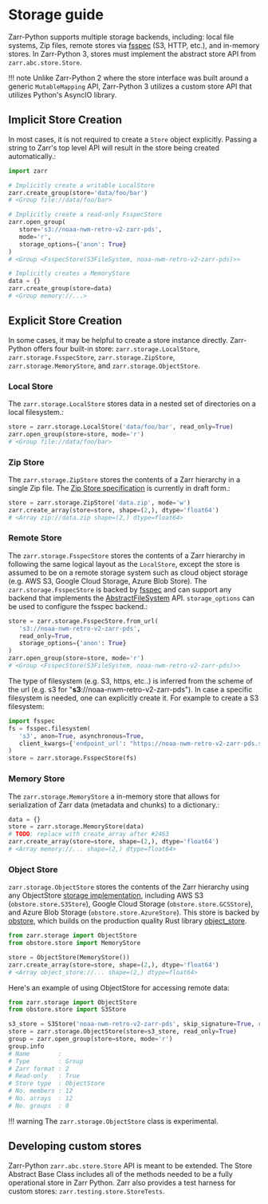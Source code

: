 # Storage guide

Zarr-Python supports multiple storage backends, including: local file systems,
Zip files, remote stores via [fsspec](https://filesystem-spec.readthedocs.io) (S3, HTTP, etc.), and in-memory stores. In
Zarr-Python 3, stores must implement the abstract store API from
`zarr.abc.store.Store`.

!!! note
    Unlike Zarr-Python 2 where the store interface was built around a generic `MutableMapping`
    API, Zarr-Python 3 utilizes a custom store API that utilizes Python's AsyncIO library.

## Implicit Store Creation

In most cases, it is not required to create a `Store` object explicitly. Passing a string
to Zarr's top level API will result in the store being created automatically.:

```python
import zarr

# Implicitly create a writable LocalStore
zarr.create_group(store='data/foo/bar')
# <Group file://data/foo/bar>

# Implicitly create a read-only FsspecStore
zarr.open_group(
   store='s3://noaa-nwm-retro-v2-zarr-pds',
   mode='r',
   storage_options={'anon': True}
)
# <Group <FsspecStore(S3FileSystem, noaa-nwm-retro-v2-zarr-pds)>>

# Implicitly creates a MemoryStore
data = {}
zarr.create_group(store=data)
# <Group memory://...>
```

## Explicit Store Creation

In some cases, it may be helpful to create a store instance directly. Zarr-Python offers four
built-in store: `zarr.storage.LocalStore`, `zarr.storage.FsspecStore`,
`zarr.storage.ZipStore`, `zarr.storage.MemoryStore`, and `zarr.storage.ObjectStore`.

### Local Store

The `zarr.storage.LocalStore` stores data in a nested set of directories on a local
filesystem.:

```python
store = zarr.storage.LocalStore('data/foo/bar', read_only=True)
zarr.open_group(store=store, mode='r')
# <Group file://data/foo/bar>
```

### Zip Store

The `zarr.storage.ZipStore` stores the contents of a Zarr hierarchy in a single
Zip file. The [Zip Store specification](https://github.com/zarr-developers/zarr-specs/pull/311) is currently in draft form.:

```python
store = zarr.storage.ZipStore('data.zip', mode='w')
zarr.create_array(store=store, shape=(2,), dtype='float64')
# <Array zip://data.zip shape=(2,) dtype=float64>
```

### Remote Store

The `zarr.storage.FsspecStore` stores the contents of a Zarr hierarchy in following the same
logical layout as the `LocalStore`, except the store is assumed to be on a remote storage system
such as cloud object storage (e.g. AWS S3, Google Cloud Storage, Azure Blob Store). The
`zarr.storage.FsspecStore` is backed by [fsspec](https://filesystem-spec.readthedocs.io) and can support any backend
that implements the [AbstractFileSystem](https://filesystem-spec.readthedocs.io/en/stable/api.html#fsspec.spec.AbstractFileSystem)
API. `storage_options` can be used to configure the fsspec backend.:

```python
store = zarr.storage.FsspecStore.from_url(
   's3://noaa-nwm-retro-v2-zarr-pds',
   read_only=True,
   storage_options={'anon': True}
)
zarr.open_group(store=store, mode='r')
# <Group <FsspecStore(S3FileSystem, noaa-nwm-retro-v2-zarr-pds)>>
```

The type of filesystem (e.g. S3, https, etc..) is inferred from the scheme of the url (e.g. s3 for "**s3**://noaa-nwm-retro-v2-zarr-pds").
In case a specific filesystem is needed, one can explicitly create it. For example to create a S3 filesystem:

```python
import fsspec
fs = fsspec.filesystem(
   's3', anon=True, asynchronous=True,
   client_kwargs={'endpoint_url': "https://noaa-nwm-retro-v2-zarr-pds.s3.amazonaws.com"}
)
store = zarr.storage.FsspecStore(fs)
```


### Memory Store

The `zarr.storage.MemoryStore` a in-memory store that allows for serialization of
Zarr data (metadata and chunks) to a dictionary.:

```python
data = {}
store = zarr.storage.MemoryStore(data)
# TODO: replace with create_array after #2463
zarr.create_array(store=store, shape=(2,), dtype='float64')
# <Array memory://... shape=(2,) dtype=float64>
```

### Object Store

`zarr.storage.ObjectStore` stores the contents of the Zarr hierarchy using any ObjectStore
[storage implementation](https://developmentseed.org/obstore/latest/api/store/), including AWS S3 (`obstore.store.S3Store`), Google Cloud Storage (`obstore.store.GCSStore`), and Azure Blob Storage (`obstore.store.AzureStore`). This store is backed by [obstore](https://developmentseed.org/obstore/latest/), which
builds on the production quality Rust library [object_store](https://docs.rs/object_store/latest/object_store/).

```python
from zarr.storage import ObjectStore
from obstore.store import MemoryStore

store = ObjectStore(MemoryStore())
zarr.create_array(store=store, shape=(2,), dtype='float64')
# <Array object_store://... shape=(2,) dtype=float64>
```

Here's an example of using ObjectStore for accessing remote data:

```python
from zarr.storage import ObjectStore
from obstore.store import S3Store

s3_store = S3Store('noaa-nwm-retro-v2-zarr-pds', skip_signature=True, region="us-west-2")
store = zarr.storage.ObjectStore(store=s3_store, read_only=True)
group = zarr.open_group(store=store, mode='r')
group.info
# Name        :
# Type        : Group
# Zarr format : 2
# Read-only   : True
# Store type  : ObjectStore
# No. members : 12
# No. arrays  : 12
# No. groups  : 0
```

!!! warning
    The `zarr.storage.ObjectStore` class is experimental.

## Developing custom stores

Zarr-Python `zarr.abc.store.Store` API is meant to be extended. The Store Abstract Base
Class includes all of the methods needed to be a fully operational store in Zarr Python.
Zarr also provides a test harness for custom stores: `zarr.testing.store.StoreTests`.
